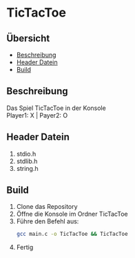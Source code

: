 # TicTacToe

## Übersicht

-   [Beschreibung](#beschreibung)
-   [Header Datein](#header-datein)
-   [Build](#build)

## Beschreibung

Das Spiel TicTacToe in der Konsole<br>
Player1: X | Payer2: O<br>

## Header Datein

1. stdio.h
2. stdlib.h
3. string.h

## Build

1. Clone das Repository
2. Öffne die Konsole im Ordner TicTacToe
3. Führe den Befehl aus:
    ```bash
    gcc main.c -o TicTacToe && TicTacToe
    ```
4. Fertig
